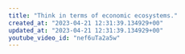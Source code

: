 ```yaml
---
title: "Think in terms of economic ecosystems."
created_at: "2023-04-21 12:31:39.134929+00"
updated_at: "2023-04-21 12:31:39.134929+00"
youtube_video_id: "nef6uTa2a5w"
---
```

